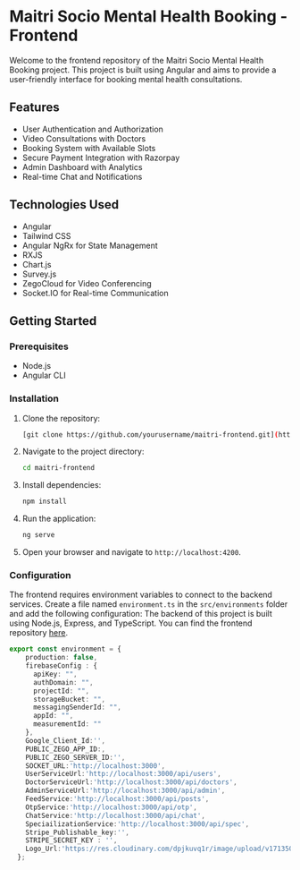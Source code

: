 # Maitri Socio Mental Health Booking - Frontend

Welcome to the frontend repository of the Maitri Socio Mental Health Booking project. This project is built using Angular and aims to provide a user-friendly interface for booking mental health consultations.

## Features

- User Authentication and Authorization
- Video Consultations with Doctors
- Booking System with Available Slots
- Secure Payment Integration with Razorpay
- Admin Dashboard with Analytics
- Real-time Chat and Notifications

## Technologies Used

- Angular
- Tailwind CSS
- Angular NgRx for State Management
- RXJS
- Chart.js
- Survey.js
- ZegoCloud for Video Conferencing
- Socket.IO for Real-time Communication

## Getting Started

### Prerequisites

- Node.js
- Angular CLI

### Installation

1. Clone the repository:
    ```sh
    [git clone https://github.com/yourusername/maitri-frontend.git](https://github.com/Krishnadas-N/Maitri-Socio-Doctor-Booking-Website-Frontend.git)
    ```

2. Navigate to the project directory:
    ```sh
    cd maitri-frontend
    ```

3. Install dependencies:
    ```sh
    npm install
    ```

4. Run the application:
    ```sh
    ng serve
    ```

5. Open your browser and navigate to `http://localhost:4200`.

### Configuration

The frontend requires environment variables to connect to the backend services. Create a file named `environment.ts` in the `src/environments` folder and add the following configuration:
The backend of this project is built using Node.js, Express, and TypeScript. You can find the frontend repository [here](https://github.com/Krishnadas-N/Maitri-Socio-Doctor-Booking-Website-Backend-.git).

```typescript
export const environment = {
    production: false,
    firebaseConfig : {
      apiKey: "",
      authDomain: "",
      projectId: "",
      storageBucket: "",
      messagingSenderId: "",
      appId: "",
      measurementId: ""
    },
    Google_Client_Id:'',
    PUBLIC_ZEGO_APP_ID:,
    PUBLIC_ZEGO_SERVER_ID:'',
    SOCKET_URL:'http://localhost:3000',
    UserServiceUrl:'http://localhost:3000/api/users',
    DoctorServiceUrl:'http://localhost:3000/api/doctors',
    AdminServiceUrl:'http://localhost:3000/api/admin',
    FeedService:'http://localhost:3000/api/posts',
    OtpService:'http://localhost:3000/api/otp',
    ChatService:'http://localhost:3000/api/chat',
    SpeciailizationService:'http://localhost:3000/api/spec',
    Stripe_Publishable_key:'',
    STRIPE_SECRET_KEY : '',
    Logo_Url:'https://res.cloudinary.com/dpjkuvq1r/image/upload/v1713504711/Maitri-Project/pjk1dkhxnelixo9vtoiv.jpg'
  };

